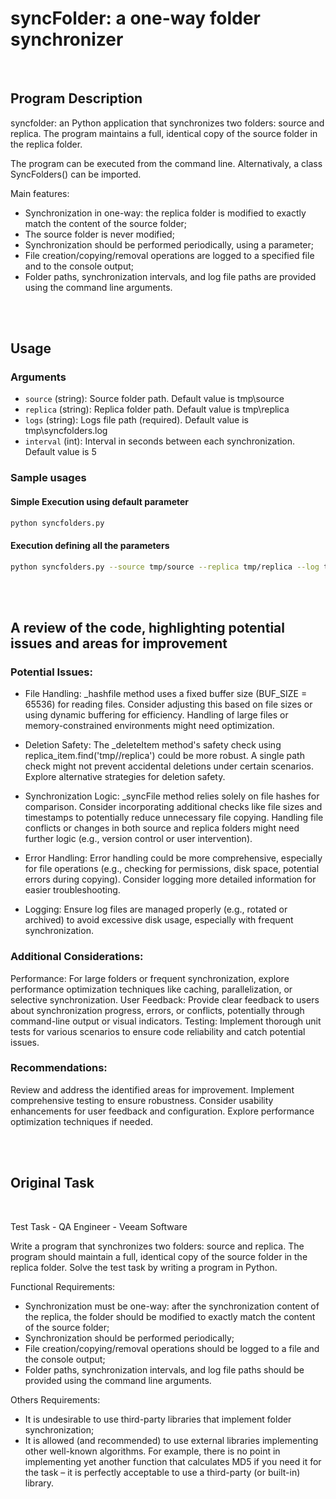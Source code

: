 # syncFolder: a one-way folder synchronizer
<br>

## **Program Description**
syncfolder: an Python application that synchronizes two folders: source and replica. The program maintains a full, identical copy of the source folder in the replica folder.

The program can be executed from the command line. Alternativaly, a class SyncFolders() can be imported.

Main features:
* Synchronization in one-way: the replica folder is modified to exactly match the content of the source folder;
* The source folder is never modified;
* Synchronization should be performed periodically, using a parameter;
* File creation/copying/removal operations are logged to a specified file and to the console output;
* Folder paths, synchronization intervals, and log file paths are provided using the command line arguments.

<br><br>

## Usage
### Arguments
- `source` (string): Source folder path. Default value is tmp\source
- `replica` (string): Replica folder path. Default value is tmp\replica
- `logs` (string): Logs file path (required). Default value is tmp\syncfolders.log
- `interval` (int): Interval in seconds between each synchronization. Default value is 5

### Sample usages
#### Simple Execution using default parameter
```bash
python syncfolders.py
```

#### Execution defining all the parameters
```bash
python syncfolders.py --source tmp/source --replica tmp/replica --log tmp/syncfolders.log --interval 15
```

<br><br>

## A review of the code, highlighting potential issues and areas for improvement

### Potential Issues:

* File Handling:
_hashfile method uses a fixed buffer size (BUF_SIZE = 65536) for reading files. Consider adjusting this based on file sizes or using dynamic buffering for efficiency.
Handling of large files or memory-constrained environments might need optimization.

* Deletion Safety:
The _deleteItem method's safety check using replica_item.find('tmp//replica') could be more robust. A single path check might not prevent accidental deletions under certain scenarios. Explore alternative strategies for deletion safety.

* Synchronization Logic:
_syncFile method relies solely on file hashes for comparison. Consider incorporating additional checks like file sizes and timestamps to potentially reduce unnecessary file copying.
Handling file conflicts or changes in both source and replica folders might need further logic (e.g., version control or user intervention).

* Error Handling:
Error handling could be more comprehensive, especially for file operations (e.g., checking for permissions, disk space, potential errors during copying).
Consider logging more detailed information for easier troubleshooting.

* Logging:
Ensure log files are managed properly (e.g., rotated or archived) to avoid excessive disk usage, especially with frequent synchronization.

### Additional Considerations:
Performance: For large folders or frequent synchronization, explore performance optimization techniques like caching, parallelization, or selective synchronization.
User Feedback: Provide clear feedback to users about synchronization progress, errors, or conflicts, potentially through command-line output or visual indicators.
Testing: Implement thorough unit tests for various scenarios to ensure code reliability and catch potential issues.

### Recommendations:
Review and address the identified areas for improvement.
Implement comprehensive testing to ensure robustness.
Consider usability enhancements for user feedback and configuration.
Explore performance optimization techniques if needed.

<br><br>

## **Original Task**

<br>

Test Task - QA Engineer - Veeam Software

Write a program that synchronizes two folders: source and replica. The program should maintain a full, identical copy of the source folder in the replica folder. Solve the test task by writing a program in Python.

Functional Requirements:
* Synchronization must be one-way: after the synchronization content of the replica, the folder should be modified to exactly match the content of the source folder;
* Synchronization should be performed periodically;
* File creation/copying/removal operations should be logged to a file and the console output;
* Folder paths, synchronization intervals, and log file paths should be provided using the command line arguments.

Others Requirements:
* It is undesirable to use third-party libraries that implement folder synchronization;
* It is allowed (and recommended) to use external libraries implementing other well-known algorithms. For example, there is no point in implementing yet another function that calculates MD5 if you need it for the task – it is perfectly acceptable to use a third-party (or built-in) library.